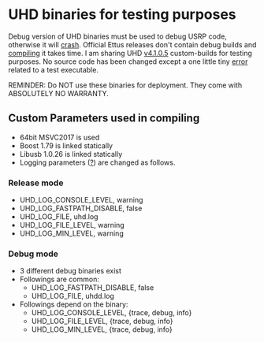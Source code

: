 # UHD binaries for testing purposes

Debug version of UHD binaries must be used to debug USRP code, otherwise it will [crash](https://stackoverflow.com/questions/71692143/uhd-usrp-crash-in-debug-mode). Official Ettus releases don't contain debug builds and [compiling](https://files.ettus.com/manual/page_build_guide.html) it takes time. I am sharing UHD [v4.1.0.5](https://github.com/EttusResearch/uhd/tree/v4.1.0.5) custom-builds for testing purposes. No source code has been changed except a one little tiny [error](https://github.com/EttusResearch/uhd/commit/61337817eb9c617db37fdbb16fb5f598e15a29a7) related to a test executable. 

REMINDER: Do NOT use these binaries for deployment. They come with ABSOLUTELY NO WARRANTY.

## Custom Parameters used in compiling
* 64bit MSVC2017 is used
* Boost 1.79 is linked statically
* Libusb 1.0.26 is linked statically
* Logging parameters ([?](https://files.ettus.com/manual/page_logging.html)) are changed as follows. 
### Release mode
* UHD_LOG_CONSOLE_LEVEL, warning
* UHD_LOG_FASTPATH_DISABLE, false
* UHD_LOG_FILE, uhd.log
* UHD_LOG_FILE_LEVEL, warning
* UHD_LOG_MIN_LEVEL, warning
### Debug mode
* 3 different debug binaries exist
* Followings are common:
    * UHD_LOG_FASTPATH_DISABLE, false
    * UHD_LOG_FILE, uhdd.log
* Followings depend on the binary:
    * UHD_LOG_CONSOLE_LEVEL, {trace, debug, info}
    * UHD_LOG_FILE_LEVEL, {trace, debug, info}
    * UHD_LOG_MIN_LEVEL, {trace, debug, info}
